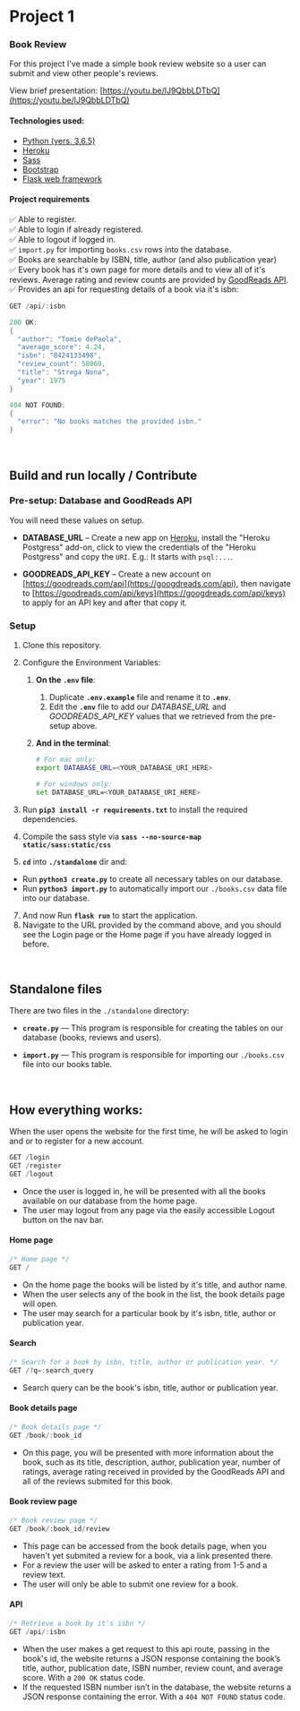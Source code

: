 # Project 1

### Book Review
For this project I've made a simple book review website so a user can submit and view other people's reviews.

View brief presentation: [https://youtu.be/lJ9QbbLDTbQ](https://youtu.be/lJ9QbbLDTbQ)


#### Technologies used:
- [Python (vers. 3.6.5)](https://python.org)
- [Heroku](https://heroku.com)
- [Sass](https://sass-lang.com/)
- [Bootstrap](https://getbootstrap.com/)
- [Flask web framework](https://flask.palletsprojects.com)

#### Project requirements
:white_check_mark: Able to register.<br>
:white_check_mark: Able to login if already registered.<br>
:white_check_mark: Able to logout if logged in.<br>
:white_check_mark: `import.py` for importing `books.csv` rows into the database.<br>
:white_check_mark: Books are searchable by ISBN, title, author (and also publication year)<br>
:white_check_mark: Every book has it's own page for more details and to view all of it's reviews. Average rating and review counts are provided by [GoodReads API](https://goodreads.com/api).<br>
:white_check_mark: Provides an api for requesting details of a book via it's isbn:<br>
    
```swift
GET /api/:isbn

200 OK:
{
  "author": "Tomie dePaola", 
  "average_score": 4.24, 
  "isbn": "8424133498", 
  "review_count": 58069, 
  "title": "Strega Nona", 
  "year": 1975
}

404 NOT FOUND:
{
  "error": "No books matches the provided isbn."
}
```

<br>

## Build and run locally / Contribute
### Pre-setup: Database and GoodReads API
You will need these values on setup.
* **DATABASE_URL** – Create a new app on [Heroku](https://heroku.com), install the "Heroku Postgress" add-on, click to view the credentials of the "Heroku Postgress" and copy the `URI`. E.g.: It starts with `psql:...`.

* **GOODREADS_API_KEY** – Create a new account on [https://goodreads.com/api](https://googdreads.com/api), then navigate to [https://goodreads.com/api/keys](https://googdreads.com/api/keys) to apply for an API key and after that copy it.


### Setup
1. Clone this repository.
2. Configure the Environment Variables:
    1. **On the `.env` file**:
        1. Duplicate **`.env.example`** file and rename it to **`.env`**.
        2. Edit the **`.env`** file to add our *DATABASE_URL* and *GOODREADS_API_KEY* values that we retrieved from the pre-setup above.
        
    2. **And in the terminal**:
        ```bash
        # For mac only:
        export DATABASE_URL=<YOUR_DATABASE_URI_HERE>
        
        # For windows only:
        set DATABASE_URL=<YOUR_DATABASE_URI_HERE>
        ```

3. Run **`pip3 install -r requirements.txt`** to install the required dependencies.
4. Compile the sass style via **`sass --no-source-map static/sass:static/css`**
5. **`cd`** into **`./standalone`** dir and:
- Run **`python3 create.py`** to create all necessary tables on our database.
- Run **`python3 import.py`** to automatically import our `./books.csv` data file into our database.
7. And now Run **`flask run`** to start the application.
8. Navigate to the URL provided by the command above, and you should see the Login page or the Home page if you have already logged in before.

<br>

## Standalone files
There are two files in the `./standalone` directory:
- **`create.py`** –– This program is responsible for creating the tables on our database (books, reviews and users).

- **`import.py`** –– This program is responsible for importing our `./books.csv` file into our books table.

<br>

## How everything works:
When the user opens the website for the first time, he will be asked to login and or to register for a new account.
```swift
GET /login
GET /register
GET /logout
```
- Once the user is logged in, he will be presented with all the books available on our database from the home page.
- The user may logout from any page via the easily accessible Logout button on the nav bar.

#### Home page
```swift
/* Home page */
GET /
```
- On the home page the books will be listed by it's title, and author name.
- When the user selects any of the book in the list, the book details page will open.
- The user may search for a particular book by it's isbn, title, author or publication year.

#### Search
```swift
/* Search for a book by isbn, title, author or publication year. */
GET /?q=:search_query
```
- Search query can be the book's isbn, title, author or publication year.


#### Book details page
```swift
/* Book details page */
GET /book/:book_id
```
- On this page, you will be presented with more information about the book, such as its title, description, author, publication year, number of ratings, average rating received in provided by the GoodReads API and all of the reviews submited for this book.


#### Book review page
```swift
/* Book review page */
GET /book/:book_id/review
```
- This page can be accessed from the book details page, when you haven't yet submited a review for a book, via a link presented there.
- For a review the user will be asked to enter a rating from 1-5 and a review text.
- The user will only be able to submit one review for a book.

#### API
```swift
/* Retrieve a book by it's isbn */
GET /api/:isbn
```
- When the user makes a get request to this api route, passing in the book's id, the website returns a JSON response containing the book’s title, author, publication date, ISBN number, review count, and average score. With a `200 OK` status code.
- If the requested ISBN number isn’t in the database, the website returns a JSON response containing the error. With a `404 NOT FOUND` status code.